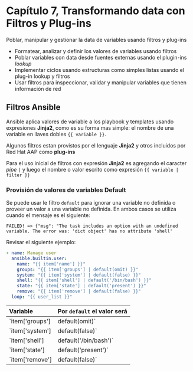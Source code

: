 # Capítulo 7, Transformando data con Filtros y Plug-ins

Poblar, manipular y gestionar la data de variables usando filtros y plug-ins

- Formatear, analizar y definir los valores de variables usando filtros
- Poblar variables con data desde fuentes externas usando el plugin-ins *lookup*
- Implementar ciclos usando estructuras como simples listas usando el plug-in lookup y filtros
- Usar filtros para inspeccionar, validar y manipular variables que tienen información de red


## Filtros Ansible

Ansible aplica valores de variable a los playbook y templates usando expresiones **Jinja2**, como es su forma mas simple: el nombre de una variable en llaves dobles `{{ variable }}`.

Algunos filtros estan provistos por el lenguaje **Jinja2** y otros incluidos por Red Hat AAP como **plug-ins**

Para el uso inicial de filtros con expresión **Jinja2** es agregando el caracter *pipe* `|` y luego el nombre o valor escrito como expresión `{{ variable | filter }}`

### Provisión de valores de variables Default

Se puede usar le filtro `default` para ignorar una variable no definida o proveer un valor a una variable no definida. En ambos casos se utiliza cuando el mensaje es el siguiente:

`FAILED! => {"msg": "The task includes an option with an undefined variable. The error was: 'dict object' has no attribute 'shell'`

Revisar el siguiente ejemplo:

```yaml
- name: Manage user
  ansible.builtin.user:
    name: "{{ item['name'] }}"
    groups: "{{ item['groups'] | default(omit) }}"
    system: "{{ item['system'] | default(false) }}"
    shell: "{{ item['shell'] | default('/bin/bash') }}"
    state: "{{ item['state'] | default('present') }}"
    remove: "{{ item['remove'] | default(false) }}"
  loop: "{{ user_list }}"
```

| Variable | Por `default` el valor será |
|:------------------ |:----------- |
| `item['groups'] | default(omit)` | omitido | 
| `item['system'] | default(false)` | `false`| 
| `item['shell'] | default('/bin/bash')` | `/bin/bash` |
| `item['state'] | default('present')` | `present` |
| `item['remove'] | default(false)` | `false` |